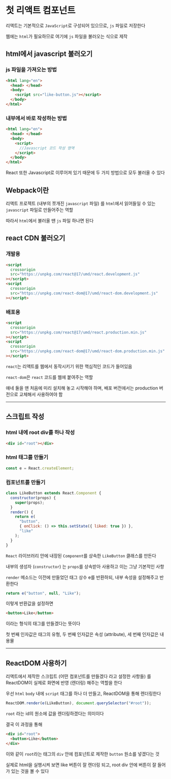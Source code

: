 # 첫 리액트 컴포넌트

리액트는 기본적으로 `JavaScript`로 구성되어 있으므로, `js` 파일로 저장한다

웹에는 `html`가 필요하므로 여기에 `js` 파일을 불러오는 식으로 제작

## html에서 javascript 불러오기

### js 파일을 가져오는 방법

```html
<html lang="en">
  <head> </head>
  <body>
    <script src="like-button.js"></script>
  </body>
</html>
```

### 내부에서 바로 작성하는 방법

```html
<html lang="en">
  <head> </head>
  <body>
    <script>
      //Javascript 코드 작성 영역
    </script>
  </body>
</html>
```

React 또한 Javascript로 이루어져 있기 때문에 두 가지 방법으로 모두 불러올 수 있다

## Webpack이란

리액트 프로젝트 (내부의 쪼개진 `javascript` 파일) 를 `html`에서 읽어들일 수 있는 `javascript` 파일로 만들어주는 역할

따라서 `html`에서 불러올 땐 `js` 파일 하나면 된다

## react CDN 불러오기

### 개발용

```html
<script
  crossorigin
  src="https://unpkg.com/react@17/umd/react.development.js"
></script>
<script
  crossorigin
  src="https://unpkg.com/react-dom@17/umd/react-dom.development.js"
></script>
```

### 배포용

```html
<script
  crossorigin
  src="https://unpkg.com/react@17/umd/react.production.min.js"
></script>
<script
  crossorigin
  src="https://unpkg.com/react-dom@17/umd/react-dom.production.min.js"
></script>
```

`react`는 리액트를 웹에서 동작시키기 위한 핵심적인 코드가 들어있음

`react-dom`은 `react` 코드를 웹에 붙여주는 역할

얘네 둘을 맨 처음에 미리 설치해 놓고 시작해야 하며, 배포 버전에서는 production 버전으로 교체해서 사용하여야 함

---

## 스크립트 작성

### html 내에 root div를 하나 작성

```html
<div id="root"></div>
```

### html 태그를 만들기

```jsx
const e = React.createElement;
```

### 컴포넌트를 만들기

```jsx
class LikeButton extends React.Component {
  constructor(props) {
    super(props);
  }
  render() {
    return e(
      "button",
      { onClick: () => this.setState({ liked: true }) },
      "like"
    );
  }
}
```

`React` 라이브러리 안에 내장된 `Component`를 상속한 `LikeButton` 클래스를 만든다

내부의 생성자 (`constructor`) 는 `props`를 상속받아 사용하고 이는 그냥 기본적인 사항

`render` 메소드는 이전에 만들었던 태그 상수 e를 반환하되, 내부 속성을 설정해주고 반환한다

```jsx
return e("button", null, "Like");
```

이렇게 반환값을 설정하면

```html
<button>Like</button>
```

이라는 형식의 태그를 만들겠다는 뜻이다

첫 번째 인자값은 태그의 유형, 두 번째 인자값은 속성 (attribute), 세 번째 인자값은 내용물

---

## ReactDOM 사용하기

리액트에서 제작한 스크립트 (어떤 컴포넌트를 만들겠다 라고 설정한 사항들) 를 ReactDOM이 실제로 화면에 반영 (렌더링) 해주는 역할을 한다

우선 `html` `body` 내에 `script` 태그를 하나 더 만들고, ReactDOM을 통해 렌더링한다

```jsx
ReactDOM.render(e(LikeButton), document.querySelector("#root"));
```

`root` 라는 id의 원소에 값을 렌더링하겠다는 의미이다

결국 이 과정을 통해

```html
<div id="root">
  <button>Like</button>
</div>
```

이와 같이 `root`라는 태그의 `div` 안에 컴포넌트로 제작한 `button` 원소를 넣겠다는 것

실제로 html을 실행시켜 보면 like 버튼이 잘 렌더링 되고, root div 안에 버튼이 잘 들어가 있는 것을 볼 수 있다
